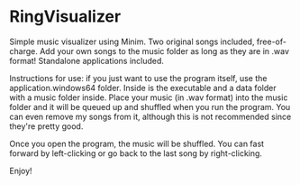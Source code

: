 # RingVisualizer
 Simple music visualizer using Minim.  Two original songs included, free-of-charge.  Add your own songs to the music folder as long as they are in .wav format!  Standalone applications included.
 
 Instructions for use: if you just want to use the program itself, use the application.windows64 folder.  Inside is the executable and a data folder with a music folder inside.  Place your music (in .wav format) into the music folder and it will be queued up and shuffled when you run the program.  You can even remove my songs from it, although this is not recommended since they're pretty good.
 
 Once you open the program, the music will be shuffled.  You can fast forward by left-clicking or go back to the last song by right-clicking.  
 
 Enjoy!
